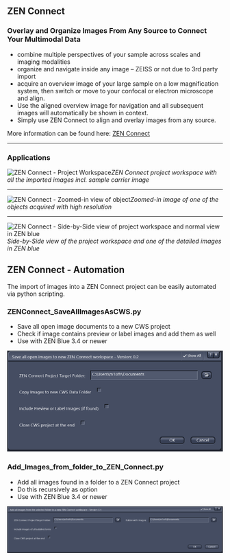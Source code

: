 ## ZEN Connect

### Overlay and Organize Images From Any Source to Connect Your Multimodal Data

* combine multiple perspectives of your sample across scales and imaging modalities
* organize and navigate inside any image – ZEISS or not due to 3rd party import
* acquire an overview image of your large sample on a low magnification system, then switch or move to your confocal or electron microscope and align.
* Use the aligned overview image for navigation and all subsequent images will automatically be shown in context.
* Simply use ZEN Connect to align and overlay images from any source.

More information can be found here: [ZEN Connect](https://www.zeiss.com/microscopy/int/products/microscope-software/zen-connect-image-overlay-and-correlative-microscopy.html)

***

### Applications

![ZEN Connect - Project Workspace](../Images/cws_cd7_brain1.png)*ZEN Connect project workspace with all the imported images incl. sample carrier image*

***

![ZEN Connect - Zoomed-in view of object](../Images/cws_cd7_brain2.png)*Zoomed-in image of one of the objects acquired with high resolution*

***

![ZEN Connect - Side-by-Side view of project workspace and normal view in ZEN blue](../Images/cws_cd7_brain3.png)*Side-by-Side view of the project workspace and one of the detailed images in ZEN blue*

## ZEN Connect - Automation

The import of images into a ZEN Connect project can be easily automated via python scripting.

### ZENConnect_SaveAllImagesAsCWS.py

* Save all open image documents to a new CWS project
* Check if image contains preview or label images and add them as well
* Use with ZEN Blue 3.4 or newer

![ZEN Connect Automation - ZENConnect_SaveAllImagesAsCWS.py](../Images/cws_script1.png)

### Add_Images_from_folder_to_ZEN_Connect.py

* Add all images found in a folder to a ZEN Connect project
* Do this recursively as option
* Use with ZEN Blue 3.4 or newer

![ZEN Connect Automation - Add_Images_from_folder_to_ZEN_Connect.py](../Images/cws_script2.png)
